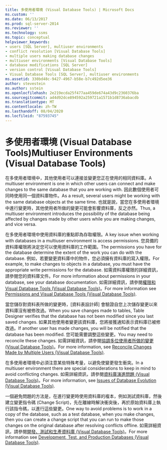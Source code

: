 ```yaml
---
title: 多使用者環境 (Visual Database Tools) | Microsoft Docs
ms.custom: ''
ms.date: 06/13/2017
ms.prod: sql-server-2014
ms.reviewer: ''
ms.technology: ssms
ms.topic: conceptual
helpviewer_keywords:
- users [SQL Server], multiuser environments
- conflict resolution [Visual Database Tools]
- multiple users making database changes
- multiuser environments [Visual Database Tools]
- database modifications [SQL Server]
- version control [Visual Database Tools]
- Visual Database Tools [SQL Server], multiuser environments
ms.assetid: 330bd48c-9427-4967-b58e-b7c492d5ee36
author: stevestein
ms.author: sstein
ms.openlocfilehash: 2e219ecda25f477aa459de674a43d9c2360376ba
ms.sourcegitcommit: ad4d92dce894592a259721a1571b1d8736abacdb
ms.translationtype: MT
ms.contentlocale: zh-TW
ms.lasthandoff: 08/04/2020
ms.locfileid: "87593745"
---
```

# <a name="multiuser-environments-visual-database-tools"></a><span data-ttu-id="4fe0a-102">多使用者環境 (Visual Database Tools)</span><span class="sxs-lookup"><span data-stu-id="4fe0a-102">Multiuser Environments (Visual Database Tools)</span></span>
  <span data-ttu-id="4fe0a-103">在多使用者環境中，其他使用者可以連接並變更您正在使用的相同資料庫。</span><span class="sxs-lookup"><span data-stu-id="4fe0a-103">A multiuser environment is one in which other users can connect and make changes to the same database that you are working with.</span></span> <span data-ttu-id="4fe0a-104">因此數個使用者可同時使用同一個資料庫物件。</span><span class="sxs-lookup"><span data-stu-id="4fe0a-104">As a result, several users might be working with the same database objects at the same time.</span></span> <span data-ttu-id="4fe0a-105">也就是說，當您在多使用者環境中進行變更時，其他使用者所做的變更可能會影響資料庫，反之亦然。</span><span class="sxs-lookup"><span data-stu-id="4fe0a-105">Thus, a multiuser environment introduces the possibility of the database being affected by changes made by other users while you are making changes, and vice versa.</span></span>  
  
 <span data-ttu-id="4fe0a-106">在多使用者環境中使用資料庫的重點即為存取權限。</span><span class="sxs-lookup"><span data-stu-id="4fe0a-106">A key issue when working with databases in a multiuser environment is access permissions.</span></span> <span data-ttu-id="4fe0a-107">您具備的資料庫權限將決定您可以使用資料庫的工作範圍。</span><span class="sxs-lookup"><span data-stu-id="4fe0a-107">The permissions you have for the database determine the extent of the work you can do with the database.</span></span> <span data-ttu-id="4fe0a-108">例如，若要變更資料庫中的物件，您必須擁有資料庫的寫入權限。</span><span class="sxs-lookup"><span data-stu-id="4fe0a-108">For example, to make changes to objects in a database, you must have the appropriate write permissions for the database.</span></span> <span data-ttu-id="4fe0a-109">如需資料庫權限的詳細資訊，請參閱您的資料庫文件。</span><span class="sxs-lookup"><span data-stu-id="4fe0a-109">For more information about permissions in your database, see your database documentation.</span></span> <span data-ttu-id="4fe0a-110">如需詳細資訊，請參閱[權限和 Visual Database Tools &#40;Visual Database Tools&#41;](visual-database-tools.md)。</span><span class="sxs-lookup"><span data-stu-id="4fe0a-110">For more information see [Permissions and Visual Database Tools &#40;Visual Database Tools&#41;](visual-database-tools.md).</span></span>  
  
 <span data-ttu-id="4fe0a-111">當您儲存對資料表所做的變更時，[資料表設計師] 會驗證自您上次儲存變更以來資料庫沒有被修改過。</span><span class="sxs-lookup"><span data-stu-id="4fe0a-111">When you save changes made to tables, Table Designer verifies that the database has not been modified since you last saved changes.</span></span> <span data-ttu-id="4fe0a-112">如果其他使用者變更該資料庫，您將接獲通知表示資料庫已被修改過。</span><span class="sxs-lookup"><span data-stu-id="4fe0a-112">If another user has made changes, you will be notified that the database has been modified.</span></span> <span data-ttu-id="4fe0a-113">您可能需要調整這些變更。</span><span class="sxs-lookup"><span data-stu-id="4fe0a-113">You may need to reconcile these changes.</span></span> <span data-ttu-id="4fe0a-114">如需詳細資訊，請參閱[協調多位使用者所做的變更 &#40;Visual Database Tools&#41;](reconcile-changes-made-by-multiple-users-visual-database-tools.md)。</span><span class="sxs-lookup"><span data-stu-id="4fe0a-114">For more information, see [Reconcile Changes Made by Multiple Users &#40;Visual Database Tools&#41;](reconcile-changes-made-by-multiple-users-visual-database-tools.md).</span></span>  
  
 <span data-ttu-id="4fe0a-115">在多使用者環境中必須注意某些特殊考量，以避免使變更發生衝突。</span><span class="sxs-lookup"><span data-stu-id="4fe0a-115">In a multiuser environment there are special considerations to keep in mind to avoid conflicting changes.</span></span> <span data-ttu-id="4fe0a-116">如需詳細資訊，請參閱[資料庫演進問題 &#40;Visual Database Tools&#41;](issues-of-database-evolution-visual-database-tools.md)。</span><span class="sxs-lookup"><span data-stu-id="4fe0a-116">For more information, see [Issues of Database Evolution &#40;Visual Database Tools&#41;](issues-of-database-evolution-visual-database-tools.md).</span></span>  
  
 <span data-ttu-id="4fe0a-117">一個避免問題的方法是，在進行變更時使用資料庫的複本，例如測試資料庫，然後建立變更指令碼 (Change Script)，先在離線時解決衝突後，再於原始資料庫上執行該指令碼，以進行這些變更。</span><span class="sxs-lookup"><span data-stu-id="4fe0a-117">One way to avoid problems is to work in a copy of the database, such as a test database, when you make changes, then you can create a change script that you can run to make those changes on the original database after resolving conflicts offline.</span></span> <span data-ttu-id="4fe0a-118">如需詳細資訊，請參閱[開發、測試和生產資料庫 &#40;Visual Database Tools&#41;](development-test-and-production-databases-visual-database-tools.md)。</span><span class="sxs-lookup"><span data-stu-id="4fe0a-118">For more information see [Development, Test, and Production Databases &#40;Visual Database Tools&#41;](development-test-and-production-databases-visual-database-tools.md).</span></span>  
  
  
